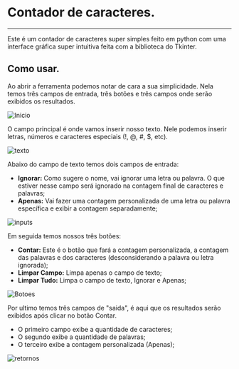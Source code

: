 # Contador de caracteres.
***

Este é um contador de caracteres super simples feito em python com uma interface gráfica super intuitiva feita com a biblioteca do Tkinter.

## Como usar.
Ao abrir a ferramenta podemos notar de cara a sua simplicidade. Nela temos três campos de entrada, três botões e três campos onde serão exibidos os resultados.

![Inicio](https://user-images.githubusercontent.com/103651578/211166700-00621650-5c6b-4b70-9f10-aad70a32605d.png)



O campo principal é onde vamos inserir nosso texto. Nele podemos inserir letras, números e caracteres especiais (!, @, #, $, etc).

![texto](https://user-images.githubusercontent.com/103651578/211166910-80dacc54-cd1d-4c79-b3b6-9d94e0d7364f.png)



Abaixo do campo de texto temos dois campos de entrada:
- **Ignorar:** Como sugere o nome, vai ignorar uma letra ou palavra. O que estiver nesse campo será ignorado na contagem final de caracteres e palavras;
- **Apenas:** Vai fazer uma contagem personalizada de uma letra ou palavra específica e exibir a contagem separadamente;

![inputs](https://user-images.githubusercontent.com/103651578/211167197-8287296b-d5b4-45f8-91be-938bc9df1182.png)


Em seguida temos nossos três botões:
- **Contar:** Este é o botão que fará a contagem personalizada, a contagem das palavras e dos caracteres (desconsiderando a palavra ou letra ignorada);
- **Limpar Campo:** Limpa apenas o campo de texto;
- **Limpar Tudo:** Limpa o campo de texto, Ignorar e Apenas;

![Botoes](https://user-images.githubusercontent.com/103651578/211194511-138b3e8b-f04d-43d8-bcd7-5a05206d598f.png)



Por ultimo temos três campos de "saida", é aqui que os resultados serão exibidos após clicar no botão Contar.
- O primeiro campo exibe a quantidade de caracteres;
- O segundo exibe a quantidade de palavras;
- O terceiro exibe a contagem personalizada (Apenas);

![retornos](https://user-images.githubusercontent.com/103651578/211194932-5f282d1c-01d4-4ea1-80e0-5e50a86164df.png)
